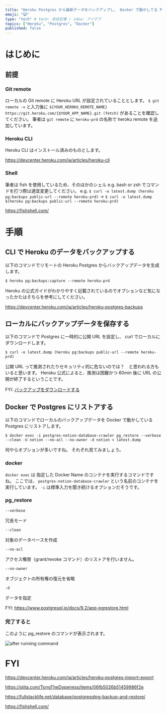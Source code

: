 ```yaml
---
title: "Heroku Postgres から最新データをバックアップし、 Docker で動かしてる Postgres にリストアする"
emoji: "😺"
type: "tech" # tech: 技術記事 / idea: アイデア
topics: ["Heroku", "Postgres", "Docker"]
published: false
---
```


# はじめに

## 前提

### Git remote

ローカルの Git remote に Heroku URL が設定されていることとします。
`$ git remote -v` と入力後に `${YOUR_HEROKU_REMOTE_NAME} https://git.heroku.com/{$YOUR_APP_NAME}.git (fetch)` があることを確認してください。
筆者は `git remote` に `heroku-prd` の名称で heroku remote を追加しています。

### Heroku CLI

Heroku CLI はインストール済みのものとします。

https://devcenter.heroku.com/ja/articles/heroku-cli

### Shell

筆者は fish を使用しているため、そのほかのシェル e.g. bash or zsh でコマンドを打つ際は適宜変更してください。
e.g. `$ curl -o latest.dump (heroku pg:backups public-url --remote heroku-prd)` -> `$ curl -o latest.dump $(heroku pg:backups public-url --remote heroku-prd)`

https://fishshell.com/

# 手順

## CLI で Heroku のデータをバックアップする

以下のコマンドでリモートの Heroku Postgres からバックアップデータを生成します。

```fish
$ heroku pg:backups:capture --remote heroku-prd
```

Heroku の公式ガイドがわかりやすく記載されているのでオプションなど気になったかたはそちらを参考にしてください。

https://devcenter.heroku.com/ja/articles/heroku-postgres-backups

## ローカルにバックアップデータを保存する

以下のコマンドで Postgres に一時的に公開 URL を設定し、 curl でローカルにダウンロードします。

```fish
$ curl -o latest.dump (heroku pg:backups public-url --remote heroku-prd)
```

公開 URL って推測されたりセキュリティ的に危ないのでは？　と思われる方もいると思います。
Heroku 公式によると、推測は困難かつ 60min 後に URL の公開が終了するということです。

FYI: [バックアップをダウンロードする](https://devcenter.heroku.com/ja/articles/heroku-postgres-backups#downloading-your-backups)

## Docker で Postgres にリストアする

以下のコマンドでローカルのバックアップデータを Docker で動かしている Postgres にリストアします。

```fish
$ docker exec -i postgres-notion-database-crawler pg_restore --verbose --clean -U notion --no-acl --no-owner -d notion < latest.dump
```

何やらオプションが多いですね。
それぞれ見てみましょう。

### docker

`docker exec` は 指定した Docker Name のコンテナを実行するコマンドですね。
ここでは、 `postgres-notion-database-crawler` という名前のコンテナを実行しています。
`-i` は標準入力を聞き続けるオプションだそうです。

### pg_restore

`--verbose`

冗長モード

`--clean`

対象のデータベースを作成

`--no-acl`

アクセス権限（grant/revoke コマンド）のリストアを行いません。

`--no-owner`

オブジェクトの所有権の復元を省略

`-d`

データを指定

FYI: https://www.postgresql.jp/docs/9.2/app-pgrestore.html

### 完了すると

このように pg_restore のコマンドが表示されます。

![after running command](https://i.gyazo.com/bb405a5d95e1b0f8254fc3d54c86051f.png)



# FYI

https://devcenter.heroku.com/ja/articles/heroku-postgres-import-export

https://qiita.com/TongTheDopeness/items/06fb5026b51459986f2e

https://fullstacklife.net/database/postgresqlpg-backup-and-restore/

https://fishshell.com/
